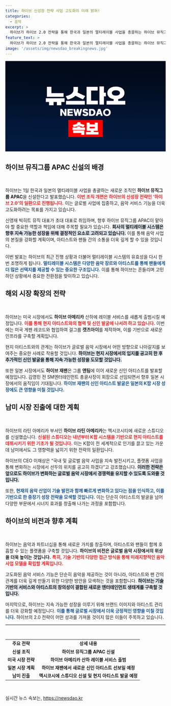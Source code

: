 ```yaml
---
title: 하이브 신성장 전략 사업 고도화의 미래 밝혀!
categories:
  - 음악
excerpt: >
  하이브가 하이브 2.0 전략을 통해 한국과 일본의 멀티레이블 사업을 총괄하는 하이브 뮤직그룹 APAC을 신설하며 글로벌 음악 시장을 겨냥한다. 신임 대표에 신영재를 임명하고, 다양한 지역에서 신인 아티스트를 발굴할 계획을 세웠다.
feature_text: >
  하이브가 하이브 2.0 전략을 통해 한국과 일본의 멀티레이블 사업을 총괄하는 하이브 뮤직그룹 APAC을 신설하며 글로벌 음악 시장을 겨냥한다. 신임 대표에 신영재를 임명하고, 다양한 지역에서 신인 아티스트를 발굴할 계획을 세웠다.
image: '/assets/img/newsdao_breakingnews.jpg'
---
```


<p><img src="/assets/img/newsdao_breakingnews.jpg" alt="ontimetimes 속보" /></p>

<h2 data-ke-size="size26">하이브 뮤직그룹 APAC 신설의 배경</h2>

<p data-ke-size="size16">&nbsp;</p>

<p>하이브는 1일 한국과 일본의 멀티레이블 사업을 총괄하는 새로운 조직인 <b>하이브 뮤직그룹 APAC</b>을 신설한다고 발표했습니다. <b><span style="color: #ee2323;">이번 조직 개편은 하이브의 신성장 전략인 ‘하이브 2.0’의 일환으로 진행됩니다.</span></b> 이는 글로벌 사업에 집중하고, 음악 서비스 기능을 더욱 고도화하려는 목표를 가지고 있습니다. </p>

<p>신영재 빅히트 뮤직 대표가 초대 대표로 취임하며, 향후 하이브 뮤직그룹 APAC이 맡아야 할 중요한 역할과 책임에 대해 주목할 필요가 있습니다. <b><span style="background-color: #21538527;">회사의 멀티레이블 시스템은 향후 지속 가능한 성장을 위해 결정적인 요소로 고려되고 있습니다.</span></b> 이를 통해 음악 사업의 본질을 강화할 계획이며, 아티스트와 팬들 간의 소통을 더욱 깊게 할 수 있을 것입니다. </p>

<p>이번 발표는 하이브의 최근 진행 상황과 더불어 멀티레이블 시스템의 유효성을 다시 한번 조명하게 됩니다. <b><span style="color: #1a5490;">멀티레이블 시스템은 다양한 음악 장르와 아티스트를 통해 팬들에게 더 많은 선택지를 제공할 수 있는 중요한 구조입니다.</span></b> 이를 통해 하이브는 흔들리며 고민하던 상황에서 중요한 전환점을 맞이하고 있습니다.</p>

<h2 data-ke-size="size26">해외 시장 확장의 전략</h2>

<p data-ke-size="size16">&nbsp;</p>

<p>하이브는 미국 시장에서도 <b>하이브 아메리카</b> 산하에 레이블 서비스를 새롭게 출범시킬 예정입니다. <b><span style="color: #ee2323;">이를 통해 현지 아티스트와의 협력 및 신인 발굴에 나서려 하고 있습니다.</span></b> 이번에는 미국 게펜 레코드와 협업하여 걸그룹 <b>캣츠아이</b>를 제작하며, 이를 기반으로 새로운 인프라를 구축할 계획입니다. </p>

<p>현지 아티스트와의 관계는 하이브가 글로벌 음악 시장에서 어떤 방향으로 나아갈지를 보여주는 중요한 사례로 작용할 것입니다. <b><span style="background-color: #21538527;">하이브는 현지 시장에서의 입지를 공고히 한 후 추가적인 신인 발굴을 통해 지속 가능한 성장을 도모할 것입니다.</span></b> </p>

<p>또한 일본 시장에서도 <b>하이브 재팬</b>은 그룹 <b>앤팀</b>에 이어 새로운 신인 아티스트를 발표할 예정입니다. 김영민 전 SM엔터테인먼트 총괄사장이 회장으로 선임되면서 향후 일본 시장에서의 움직임이 기대됩니다. <b><span style="color: #1a5490;">하이브 재팬의 신인 아티스트 발굴은 일본의 K팝 시장 성장에도 큰 영향을 미칠 것입니다.</span></b></p>

<h2 data-ke-size="size26">남미 시장 진출에 대한 계획</h2>

<p data-ke-size="size16">&nbsp;</p>

<p>하이브의 라틴 아메리카 부서인 <b>하이브 라틴 아메리카</b>는 멕시코시티에 새로운 스튜디오를 신설했습니다. <b><span style="color: #ee2323;">신설된 스튜디오는 내년부터 K팝 시스템을 기반으로 현지 아티스트를 데뷔시키기 위한 기초가 될 것입니다.</span></b> 이는 K팝이 전 세계적으로 인기를 끌고 있는 가운데 남미에서도 그 영향력을 넓히기 위한 전략의 일환입니다.</p>

<p>하이브의 CEO 이재상은 “국내 및 글로벌 음악 사업을 지속 발전시키고, 플랫폼 사업을 통해 변화하는 시장에서 선두의 위치를 공고히 하겠다”고 강조했습니다. <b><span style="background-color: #21538527;">이러한 전략은 앞으로도 하이브가 변화하는 글로벌 음악 시장에서 경쟁력을 유지할 수 있도록 도와줄 것입니다.</span></b></p>

<p>또한, <b><span style="color: #1a5490;">현재의 음악 산업이 기술 발전과 함께 빠르게 변화하고 있다는 점을 인식하고, 이를 기반으로 한 중장기 성장 전략을 모색할 것입니다.</span></b> 이는 단순히 아티스트의 발굴을 넘어 다양한 부문에서 시너지 효과를 창출해 나가는 과정을 포함합니다.</p>

<h2 data-ke-size="size26">하이브의 비전과 향후 계획</h2>

<p data-ke-size="size16">&nbsp;</p>

<p>하이브는 음악과 파트너십을 통해 새로운 가치를 창출하며, 아티스트와 팬들이 함께 호흡할 수 있는 플랫폼을 구축할 것입니다. <b>하이브의 비전은 글로벌 음악 시장에서의 위상을 더욱 높이는 것입니다.</b> <b><span style="color: #ee2323;">특히, 기술 기반의 다양한 접근 방식을 통해 미래지향적인 음악 사업 모델을 확립할 계획입니다.</span></b></p>

<p>고도화된 음악 서비스 기능은 단순히 음악을 제공하는 것이 아니라, 아티스트와 팬 간의 관계를 더욱 깊게 만들기 위한 다양한 방안을 모색하는 것을 포함합니다. <b><span style="background-color: #21538527;">하이브는 기술 기반의 서비스와 아티스트의 창의성이 결합된 새로운 엔터테인먼트 생태계를 구축할 것입니다.</span></b></p>

<p>마지막으로, 하이브는 지속 가능한 성장을 이루기 위해 브랜드 이미지와 아티스트 관리를 더욱 강화할 예정입니다. <b><span style="color: #1a5490;">이를 통해 글로벌 시장에서 더욱 긍정적인 영향을 미칠 것입니다.</span></b> 하이브의 2.0 전략이 어떤 성과를 가져올 것이지 많은 이들이 주목하고 있습니다. </p>

<hr style="height: 1px; border: none; background-color: #000;"/>

<p data-ke-size="size16">&nbsp;</p>

<table style="width: 100%;">
    <tr>
        <td style="text-align: center; height: 17px;"><b>주요 전략</b></td>
        <td style="text-align: center; height: 17px;"><b>상세 내용</b></td>
    </tr>
    <tr>
        <td style="text-align: center; height: 17px;"><b>신설 조직</b></td>
        <td style="text-align: center; height: 17px;"><b>하이브 뮤직그룹 APAC 신설</b></td>
    </tr>
    <tr>
        <td style="text-align: center; height: 17px;"><b>미국 시장 전략</b></td>
        <td style="text-align: center; height: 17px;"><b>하이브 아메리카 산하 레이블 서비스 출범</b></td>
    </tr>
    <tr>
        <td style="text-align: center; height: 17px;"><b>일본 시장 계획</b></td>
        <td style="text-align: center; height: 17px;"><b>하이브 재팬에서 새로운 신인 아티스트 선보일 예정</b></td>
    </tr>
    <tr>
        <td style="text-align: center; height: 17px;"><b>남미 진출</b></td>
        <td style="text-align: center; height: 17px;"><b>멕시코시에 스튜디오 신설 및 현지 아티스트 발굴 예정</b></td>
    </tr>
</table>

<p data-ke-size="size16">&nbsp;</p>
실시간 뉴스 속보는, <a href="https://newsdao.kr" rel="dofollow">https://newsdao.kr</a>


